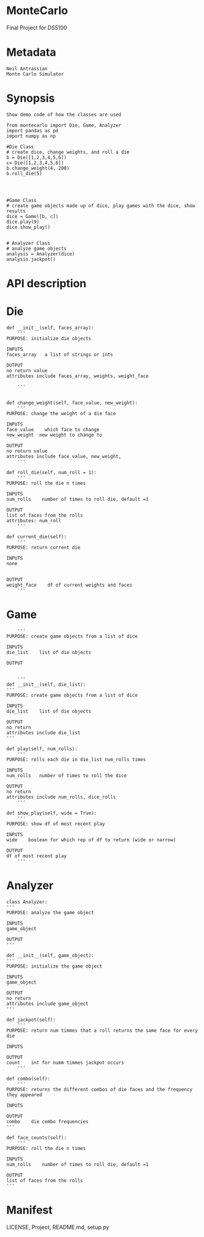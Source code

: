 # MonteCarlo
Final Project for DS5100


# Metadata
    Neil Antrassian
    Monte Carlo Simulator

# Synopsis
    Show demo code of how the classes are used
```
from montecarlo import Die, Game, Analyzer
import pandas as pd
import numpy as np

#Die Class
# create dice, change weights, and roll a die
b = Die([1,2,3,4,5,6])
c= Die([1,2,3,4,5,6])
b.change_weight(4, 200)
b.roll_die(5)




#Game Class
# create game objects made up of dice, play games with the dice, show results
dice = Game([b, c])
dice.play(9)
dice.show_play()


# Analyzer Class
# analyze game objects
analysis = Analyzer(dice)
analysis.jackpot()

```


# API description

# Die
    def __init__(self, faces_array):
        '''
    PURPOSE: initialize die objects
    
    INPUTS
    faces_array   a list of strings or ints
    
    OUTPUT
    no return value
    attributes include faces_array, weights, weight_face
    
        '''
        
        
    def change_weight(self, face_value, new_weight):
        '''
    PURPOSE: change the weight of a die face
    
    INPUTS
    face_value    which face to change
    new_weight  new weight to change to
    
    OUTPUT
    no return value
    attributes include face_value, new_weight, 
        '''
    
    def roll_die(self, num_roll = 1):
        '''
    PURPOSE: roll the die n times
    
    INPUTS
    num_rolls    number of times to roll die, default =1 
    
    OUTPUT
    list of faces from the rolls
    attributes: num_roll
        '''
        
    def current_die(self):
        '''
    PURPOSE: return current die
    
    INPUTS
    none

    
    OUTPUT
    weight_face    df of current weights and faces
        '''
# Game
        '''
    PURPOSE: create game objects from a list of dice
    
    INPUTS
    die_list    list of die objects
    
    OUTPUT


        '''
    def __init__(self, die_list):
    '''
    PURPOSE: create game objects from a list of dice
    
    INPUTS
    die_list    list of die objects
    
    OUTPUT
    no return
    attributes include die_list
    '''
    
    def play(self, num_rolls):
        '''
    PURPOSE: rolls each die in die_list num_rolls times
    
    INPUTS
    num_rolls   number of times to roll the dice
    
    OUTPUT
    no return
    attributes include num_rolls, dice_rolls
        '''
        
    def show_play(self, wide = True):
        '''
    PURPOSE: show df of most recent play
    
    INPUTS
    wide    boolean for which rep of df to return (wide or narrow)
    
    OUTPUT
    df of most recent play
        '''
# Analyzer
    class Analyzer:
    '''
    PURPOSE: analyze the game object
    
    INPUTS
    game_object
    
    OUTPUT
    '''
    
    def __init__(self, game_object):
    '''
    PURPOSE: initialize the game object
    
    INPUTS
    game_object
    
    OUTPUT
    no return
    attributes include game_object
    '''
    
    def jackpot(self):
        '''
    PURPOSE: return num timmes that a roll returns the same face for every die
    
    INPUTS
    
    OUTPUT
    count    int for numm timmes jackpot occurs 
        '''
        
    def combo(self):
        '''
    PURPOSE: returns the different combos of die faces and the frequency they appeared
    
    INPUTS
    
    OUTPUT
    combo    die combo frequencies
    '''
    
    def face_counts(self):
        '''
    PURPOSE: roll the die n times
    
    INPUTS
    num_rolls    number of times to roll die, default =1 
    
    OUTPUT
    list of faces from the rolls
    '''
    
# Manifest
LICENSE, Project, README.md, setup.py